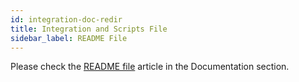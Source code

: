 ```yaml
---
id: integration-doc-redir
title: Integration and Scripts File
sidebar_label: README File
---
```


Please check the [README file](../documentation/readme_file) article in the Documentation section.